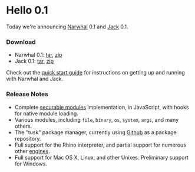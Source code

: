 Hello 0.1
=========

Today we're announcing [Narwhal](http://narwhaljs.org/) 0.1 and [Jack](http://jackjs.org/) 0.1.

### Download

* Narwhal 0.1: [tar](http://github.com/280north/narwhal/tarball/v0.1), [zip](http://github.com/280north/narwhal/zipball/v0.1)
* Jack 0.1: [tar](http://github.com/280north/jack/tarball/v0.1), [zip](http://github.com/280north/jack/zipball/v0.1)

Check out the [quick start guide](http://narwhaljs.org/quick-start.html) for instructions on getting up and running with Narwhal and Jack.

### Release Notes

* Complete [securable modules](https://wiki.mozilla.org/ServerJS/Modules/SecurableModules) implementation, in JavaScript, with hooks for native module loading.
* Various modules, including `file`, `binary`, `os`, `system`, `args`, and many others.
* The "tusk" package manager, currently using [Github](http://github.com/) as a package repository.
* Full support for the Rhino interpreter, and partial support for numerous other [engines](http://narwhaljs.org/engines.html).
* Full support for Mac OS X, Linux, and other Unixes. Preliminary support for Windows.
